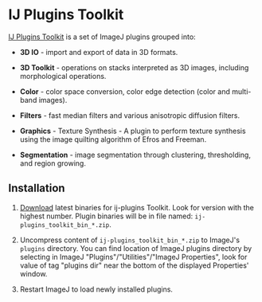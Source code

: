 IJ Plugins Toolkit
==================

[IJ Plugins Toolkit](http://ij-plugins.sourceforge.net/plugins/toolkit.html)
is a set of ImageJ plugins grouped into:

* **3D IO** - import and export of data in 3D formats.

* **3D Toolkit** - operations on stacks interpreted as 3D images, including
  morphological operations.

* **Color** - color space conversion, color edge detection (color and
  multi-band images).

* **Filters** - fast median filters and various anisotropic diffusion filters.

* **Graphics** - Texture Synthesis - A plugin to perform texture synthesis
  using the image quilting algorithm of Efros and Freeman.

* **Segmentation** - image segmentation through clustering, thresholding, and
  region growing.


Installation
------------

1. [Download](https://sourceforge.net/projects/ij-plugins/files/ij-plugins_toolkit/)
   latest binaries for ij-plugins Toolkit. Look for version with the highest number.
   Plugin binaries will be in file named: `ij-plugins_toolkit_bin_*.zip`.

2. Uncompress content of `ij-plugins_toolkit_bin_*.zip` to ImageJ's `plugins` directory.
   You can find location of ImageJ plugins directory by selecting in ImageJ
   "Plugins"/"Utilities"/"ImageJ Properties", look for value of tag "plugins dir"
   near the bottom of the displayed Properties' window.

3. Restart ImageJ to load newly installed plugins.
